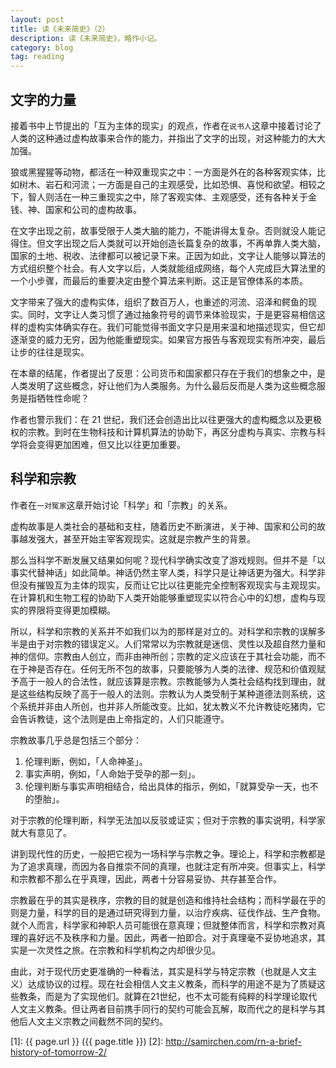 ```yaml
---
layout: post
title: 读《未来简史》（2）
description: 读《未来简史》，略作小记。
category: blog
tag: reading
---
```




## 文字的力量

接着书中上节提出的「互为主体的现实」的观点，作者在`说书人`这章中接着讨论了人类的这种通过虚构故事来合作的能力，并指出了文字的出现，对这种能力的大大加强。


狼或黑猩猩等动物，都活在一种双重现实之中：一方面是外在的各种客观实体，比如树木、岩石和河流；一方面是自己的主观感受，比如恐惧、喜悦和欲望。相较之下，智人则活在一种三重现实之中，除了客观实体、主观感受，还有各种关于金钱、神、国家和公司的虚构故事。


在文字出现之前，故事受限于人类大脑的能力，不能讲得太复杂。否则就没人能记得住。但文字出现之后人类就可以开始创造长篇复杂的故事，不再单靠人类大脑，国家的土地、税收、法律都可以被记录下来。正因为如此，文字让人能够以算法的方式组织整个社会。有人文字以后，人类就能组成网络，每个人完成巨大算法里的一个小步骤，而最后的重要决定由整个算法来判断。这正是官僚体系的本质。

文字带来了强大的虚构实体，组织了数百万人，也重述的河流、沼泽和鳄鱼的现实。同时，文字让人类习惯了通过抽象符号的调节来体验现实，于是更容易相信这样的虚构实体确实存在。我们可能觉得书面文字只是用来温和地描述现实，但它却逐渐变的威力无穷，因为他能重塑现实。如果官方报告与客观现实有所冲突，最后让步的往往是现实。


在本章的结尾，作者提出了反思：公司货币和国家都只存在于我们的想象之中，是人类发明了这些概念，好让他们为人类服务。为什么最后反而是人类为这些概念服务是指牺牲性命呢？

作者也警示我们：在 21 世纪，我们还会创造出比以往更强大的虚构概念以及更极权的宗教。到时在生物科技和计算机算法的协助下，再区分虚构与真实、宗教与科学将会变得更加困难，但又比以往更加重要。


## 科学和宗教


作者在`一对冤家`这章开始讨论「科学」和「宗教」的关系。

虚构故事是人类社会的基础和支柱，随着历史不断演进，关于神、国家和公司的故事越发强大，甚至开始主宰客观现实。这就是宗教产生的背景。

那么当科学不断发展又结果如何呢？现代科学确实改变了游戏规则。但并不是「以事实代替神话」如此简单。神话仍然主宰人类，科学只是让神话更为强大。科学非但没有摧毁互为主体的现实，反而让它比以往更能完全控制客观现实与主观现实。在计算机和生物工程的协助下人类开始能够重塑现实以符合心中的幻想，虚构与现实的界限将变得更加模糊。

所以，科学和宗教的关系并不如我们以为的那样是对立的。对科学和宗教的误解多半是由于对宗教的错误定义。人们常常以为宗教就是迷信、灵性以及超自然力量和神的信仰。宗教由人创立，而非由神所创；宗教的定义应该在于其社会功能，而不在于神是否存在。任何无所不包的故事，只要能够为人类的法律、规范和价值观赋予高于一般人的合法性，就应该算是宗教。宗教能够为人类社会结构找到理由，就是这些结构反映了高于一般人的法则。宗教认为人类受制于某种道德法则系统，这个系统并非由人所创，也并非人所能改变。比如，犹太教义不允许教徒吃猪肉，它会告诉教徒，这个法则是由上帝指定的，人们只能遵守。

宗教故事几乎总是包括三个部分：

1. 伦理判断，例如，「人命神圣」。
2. 事实声明，例如，「人命始于受孕的那一刻」。
3. 伦理判断与事实声明相结合，给出具体的指示，例如，「就算受孕一天，也不的堕胎」。


对于宗教的伦理判断，科学无法加以反驳或证实；但对于宗教的事实说明，科学家就大有意见了。

讲到现代性的历史，一般把它视为一场科学与宗教之争。理论上，科学和宗教都是为了追求真理，而因为各自推崇不同的真理，也就注定有所冲突。但事实上，科学和宗教都不那么在乎真理，因此，两者十分容易妥协、共存甚至合作。

宗教最在乎的其实是秩序，宗教的目的就是创造和维持社会结构；而科学最在乎的则是力量，科学的目的是通过研究得到力量，以治疗疾病、征伐作战、生产食物。就个人而言，科学家和神职人员可能很在意真理；但就整体而言，科学和宗教对真理的喜好远不及秩序和力量。因此，两者一拍即合。对于真理毫不妥协地追求，其实是一次灵性之旅。在宗教和科学机构之内却很少见。


由此，对于现代历史更准确的一种看法，其实是科学与特定宗教（也就是人文主义）达成协议的过程。现在社会相信人文主义教条，而科学的用途不是为了质疑这些教条，而是为了实现他们。就算在21世纪，也不太可能有纯粹的科学理论取代人文主义教条。但让两者目前携手同行的契约可能会瓦解，取而代之的是科学与其他后人文主义宗教之间截然不同的契约。















[SamirChen]: http://www.samirchen.com "SamirChen"
[1]: {{ page.url }} ({{ page.title }})
[2]: http://samirchen.com/rn-a-brief-history-of-tomorrow-2/
